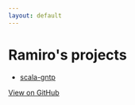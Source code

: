 ```yaml
---
layout: default
---
```


# Ramiro's projects


  * [scala-gntp](https://rrramiro.github.io/scala-gntp/)



[View on GitHub](https://github.com/rrramiro/)
